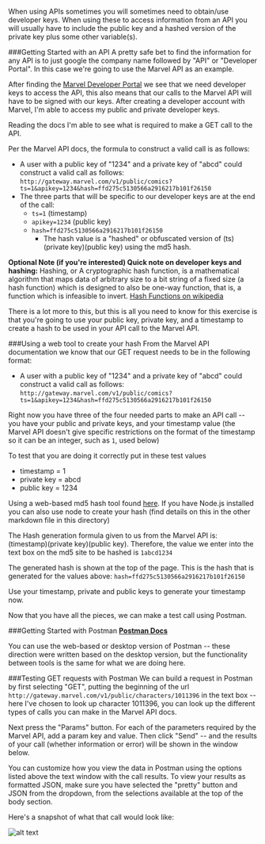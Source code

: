 When using APIs sometimes you will sometimes need to obtain/use developer keys. When using these to access information from an API you will usually have to include the public key and a hashed version of the private key plus some other variable(s).

###Getting Started with an API
A pretty safe bet to find the information for any API is to just google the company name followed by "API" or "Developer Portal". In this case we're going to use the Marvel API as an example.

After finding the [Marvel Developer Portal](http://developer.marvel.com/) we see that we need developer keys to access the API, this also means that our calls to the Marvel API will have to be signed with our keys. After creating a developer account with Marvel, I'm able to access my public and private developer keys.

Reading the docs I'm able to see what is required to make a GET call to the API.

Per the Marvel API docs, the formula to construct a valid call is as follows:
* A user with a public key of "1234" and a private key of "abcd" could construct a valid call as follows: `http://gateway.marvel.com/v1/public/comics?ts=1&apikey=1234&hash=ffd275c5130566a2916217b101f26150`
* The three parts that will be specific to our developer keys are at the end of the call:
  * `ts=1` (timestamp)
  * `apikey=1234` (public key)
  * `hash=ffd275c5130566a2916217b101f26150`
    * The hash value is a "hashed" or obfuscated version of (ts)(private key)(public key) using the md5 hash.

**Optional Note (if you're interested) Quick note on developer keys and hashing:** Hashing, or A cryptographic hash function, is a mathematical algorithm that maps data of arbitrary size to a bit string of a fixed size (a hash function) which is designed to also be one-way function, that is, a function which is infeasible to invert. [Hash Functions on wikipedia](https://en.wikipedia.org/wiki/Cryptographic_hash_function)

There is a lot more to this, but this is all you need to know for this exercise is that you're going to use your public key, private key, and a timestamp to create a hash to be used in your API call to the Marvel API.

###Using a web tool to create your hash
From the Marvel API documentation we know that our GET request needs to be in the following format:
* A user with a public key of "1234" and a private key of "abcd" could construct a valid call as follows: `http://gateway.marvel.com/v1/public/comics?ts=1&apikey=1234&hash=ffd275c5130566a2916217b101f26150`

Right now you have three of the four needed parts to make an API call -- you have your public and private keys, and your timestamp value (the Marvel API doesn't give specific restrictions on the format of the timestamp so it can be an integer, such as `1`, used below)

To test that you are doing it correctly put in these test values
* timestamp = 1
* private key = abcd
* public key = 1234

Using a web-based md5 hash tool found [here](http://www.md5hashgenerator.com/). If you have Node.js installed you can also use node to create your hash (find details on this in the other markdown file in this directory)

The Hash generation formula given to us from the Marvel API is: (timestamp)(private key)(public key). Therefore, the value we enter into the text box on the md5 site to be hashed is `1abcd1234`

The generated hash is shown at the top of the page. This is the hash that is generated for the values above:
`hash=ffd275c5130566a2916217b101f26150`

Use your timestamp, private and public keys to generate your timestamp now.

Now that you have all the pieces, we can make a test call using Postman.

###Getting Started with Postman
**[Postman Docs](https://www.getpostman.com/)**

You can use the web-based or desktop version of Postman -- these direction were written based on the desktop version, but the functionality between tools is the same for what we are doing here.

###Testing GET requests with Postman
We can build a request in Postman by first selecting "GET", putting  the beginning of the url `http://gateway.marvel.com/v1/public/characters/1011396`
in the text box -- here I've chosen to look up character 1011396, you can look up the different types of calls you can make in the Marvel API docs.

Next press the "Params" button. For each of the parameters required by the Marvel API, add a param key and value. Then click "Send" -- and the results of your call (whether information or error) will be shown in the window below.

You can customize how you view the data in Postman using the options listed above the text window with the call results. To view your results as formatted JSON, make sure you have selected the "pretty" button and JSON from the dropdown, from the selections available at the top of the body section.

Here's a snapshot of what that call would look like:

![alt text](http://i.imgur.com/gaSUpP5.png "Postman Screenshot")
